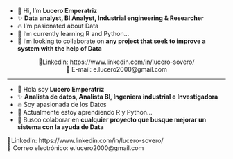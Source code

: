 - 👋 Hi, I’m **Lucero Emperatriz**
- ✨ **Data analyst, BI Analyst, Industrial engineering & Researcher**
- 🔥 I’m pasionated about Data
- 🌱 I’m currently learning R and Python...
- 💞️ I’m looking to collaborate on **any project that seek to improve a system with the help of Data**

<center>
💼Linkedin: https://www.linkedin.com/in/lucero-sovero/ <br>
📧 E-mail: e.lucero2000@gmail.com
</center>


***

- 👋 Hola soy **Lucero Emperatriz**
- ✨ **Analista de datos, Analista BI, Ingeniera industrial e Investigadora**
- 🔥 Soy apasionada de los Datos
- 🌱 Actualmente estoy aprendiendo R y Python...
- 💞️ Busco colaborar en **cualquier proyecto que busque mejorar un sistema con la ayuda de Data**

<centro>
💼Linkedin: https://www.linkedin.com/in/lucero-sovero/ <br>
📧 Correo electrónico: e.lucero2000@gmail.com
</centro>
